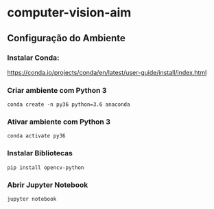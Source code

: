 # computer-vision-aim

## Configuração do Ambiente

### Instalar Conda:
https://conda.io/projects/conda/en/latest/user-guide/install/index.html
### Criar ambiente com Python 3
`conda create -n py36 python=3.6 anaconda`
### Ativar ambiente com Python 3
`conda activate py36`
### Instalar Bibliotecas
`pip install opencv-python`
### Abrir Jupyter Notebook
`jupyter notebook`

